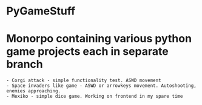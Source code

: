 # PyGameStuff
# Monorpo containing various python game projects each in separate branch
    - Corgi attack - simple functionality test. ASWD movement
    - Space invaders like game - ASWD or arrowkeys movement. Autoshooting, enemies approaching.
    - Mexiko - simple dice game. Working on frontend in my spare time 
